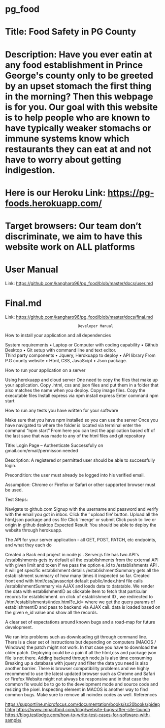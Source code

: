 # pg_food
# Title: Food Safety in PG County

# Description: Have you ever eatin at any food establishment in Prince George's county only to be greeted by an upset stomach the first thing in the morning? Then this webpage is for you. Our goal with this website is to help people who are known to have typically weaker stomachs or immune systems know which restaurants they can eat at and not have to worry about getting indigestion.

# Here is our Heroku Link: https://pg-foods.herokuapp.com/

# Target browsers: Our team don’t discriminate, we aim to have this website work on ALL platforms

# User Manual
Link: https://github.com/kangharo96/pg_food/blob/master/docs/user.md

# Final.md
Link: https://github.com/kangharo96/pg_food/blob/master/docs/final.md

                      				 Developer Manual

How to install your application and all dependencies

System requirements
•	 Laptop or Computer with coding capability
•	 Github Desktop
•	 Git setup with command line and text editor. 		
Third party components
•	Jquery, Herokuapp to deploy
•	API library From P.G county website
•	Html, CSS, JavaScipt
•	Json package.

How to run your application on a server

Using herokuapp and cloud server
One need to copy the files that make up your application.
Copy .html, css and json files and put them in a folder that also matches the name when you deploy.
Copy image files.
Copy the executable files
Install express via npm install express
Enter command npm start

How to run any tests you have written for your software

Make sure that you have npm installed so you can use the server
Once you have navigated to where the folder is located via terminal enter the command “npm start”
From here you can test the application based off of the last save that was made to any of the html files and git repository

Title: Login Page – Authenticate Successfully on gmail.com/email/permisson needed

Description: A registered or permitted user should be able to successfully login.

Precondition: the user must already be logged into his verified email.

Assumption: Chrome or Firefox or Safari or other supported browser must be used.

Test Steps:

Navigate to github.com
Signup with the username and password and verify with the email you got in inbox. 
Click the ‘ upload file’ button.
Upload all the html,json package and css file
Click ‘merge’ or submit
Click push to live or origin in github desktop
Expected Result: You should be able to deploy the website through herokuapp. 

The API for your server application - all GET, POST, PATCH, etc endpoints, and what they each do

Created a Back end project in node js .
Server.js file has two API's
 /establishments gets by default all the establishments from the external API with given limit and token
if we pass the option e_id to /establishments API . it will get specific establishment details 
/establishmentSummary gets all the establishment summary of how many times it inspected so far. 
Created front end with html/css/javascript
default public/index.html file calls /establishmentSummary via AJAX and loads data to datatable. 
We render the data with establishmentID as clickable item to fetch that particular records for establishment. 
on click of establishment ID , we redirected to /html/establishments/index.html?e_id=<id> where we get the query params of establishmentID and pass to backend via AJAX call.
data is loaded based on the given e_id value and show all the records. 


A clear set of expectations around known bugs and a road-map for future development.

We ran into problems such as downloading git through command line. There is a clear set of instructions but depending on computers (MACOS / Windows) the patch might not work. 
In that case you have to download the older patch.
Deploying could be a pain if all the html,css and package json file is not there. 
Adding backend through node.js is also time consuming
Breaking up a database with jquery and filter the data you need is also another barrier.
There is browser compatibility problems and we highly recommend to use the latest updated browser such as Chrome and Safari or Firefox
Website might not always be responsive and in that case the common fix would be to go to the development mode and source code and resizing the pixel. 
Inspecting element in MACOS is another way to find common bugs.
Make sure to remove all noindex codes as well.
				References

https://supportline.microfocus.com/documentation/books/sx20books/pidepl.htm
https://www.impactbnd.com/blog/website-bugs-after-site-launch
https://blog.testlodge.com/how-to-write-test-cases-for-software-with-sample/


 

